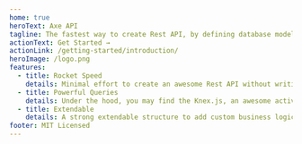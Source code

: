 ```yaml
---
home: true
heroText: Axe API
tagline: The fastest way to create Rest API, by defining database models and relations.
actionText: Get Started →
actionLink: /getting-started/introduction/
heroImage: /logo.png
features:
  - title: Rocket Speed
    details: Minimal effort to create an awesome Rest API without writing too much code.
  - title: Powerful Queries
    details: Under the hood, you may find the Knex.js, an awesome active record implementation.
  - title: Extendable
    details: A strong extendable structure to add custom business logic on the top basic API features.
footer: MIT Licensed
---
```

